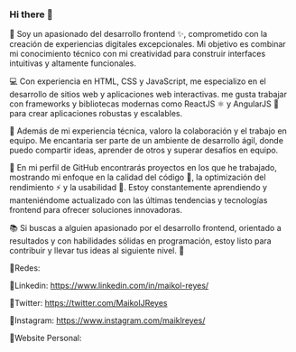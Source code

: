 ### Hi there 👋

🚀 Soy un apasionado del desarrollo frontend ✨, comprometido con la creación de experiencias digitales excepcionales. 
Mi objetivo es combinar mi conocimiento técnico con mi creatividad para construir interfaces intuitivas y altamente funcionales.

💻 Con experiencia en HTML, CSS y JavaScript, me especializo en el desarrollo de sitios web y aplicaciones web interactivas.
me gusta trabajar con frameworks y bibliotecas modernas como ReactJS ⚛️ y AngularJS 🔺 para crear aplicaciones robustas y escalables.

🤝 Además de mi experiencia técnica, valoro la colaboración y el trabajo en equipo. 
Me encantaria ser parte de un ambiente de desarrollo ágil, donde puedo compartir ideas, aprender de otros y superar desafíos en equipo.

🔧 En mi perfil de GitHub encontrarás proyectos en los que he trabajado, mostrando mi enfoque en la calidad del código 💯,
la optimización del rendimiento ⚡️ y la usabilidad 🎨.
Estoy constantemente aprendiendo y manteniéndome actualizado con las últimas tendencias y tecnologías frontend para ofrecer soluciones innovadoras.

📚 Si buscas a alguien apasionado por el desarrollo frontend, orientado a resultados y con habilidades sólidas en programación,
estoy listo para contribuir y llevar tus ideas al siguiente nivel. 🤗

📲Redes:

📌Linkedin: https://www.linkedin.com/in/maikol-reyes/

📌Twitter: https://twitter.com/MaikolJReyes

📌Instagram: https://www.instagram.com/maiklreyes/

📌Website Personal:

<!--
**MaikolReyes/MaikolReyes** is a ✨ _special_ ✨ repository because its `README.md` (this file) appears on your GitHub profile.

Here are some ideas to get you started:

- 🔭 I’m currently working on ...
- 🌱 I’m currently learning ...
- 👯 I’m looking to collaborate on ...
- 🤔 I’m looking for help with ...
- 💬 Ask me about ...
- 📫 How to reach me: ...
- 😄 Pronouns: ...
- ⚡ Fun fact: ...
-->
